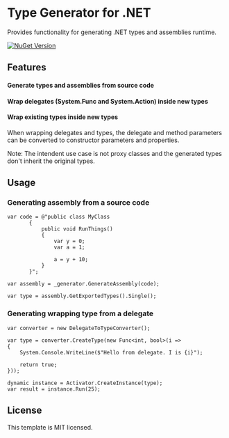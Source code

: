 # Type Generator for .NET

Provides functionality for generating .NET types and assemblies runtime. 

[![NuGet Version](https://img.shields.io/nuget/v/Weikio.TypeGenerator.svg?style=flat&label=Weikio.TypeGenerator)](https://www.nuget.org/packages/Weikio.TypeGenerator/)

## Features

#### Generate types and assemblies from source code
#### Wrap delegates (System.Func and System.Action) inside new types
#### Wrap existing types inside new types

When wrapping delegates and types, the delegate and method parameters can be converted to constructor parameters and properties.

Note: The intendent use case is not proxy classes and the generated types don't inherit the original types.
 
## Usage

### Generating assembly from a source code

````
var code = @"public class MyClass
       {
           public void RunThings()
           {
               var y = 0;
               var a = 1;

               a = y + 10;
           }
       }";

var assembly = _generator.GenerateAssembly(code);

var type = assembly.GetExportedTypes().Single();
````

### Generating wrapping type from a delegate

````
var converter = new DelegateToTypeConverter();

var type = converter.CreateType(new Func<int, bool>(i =>
{
    System.Console.WriteLine($"Hello from delegate. I is {i}");

    return true;
}));

dynamic instance = Activator.CreateInstance(type);
var result = instance.Run(25);
````

## License

This template is MIT licensed.